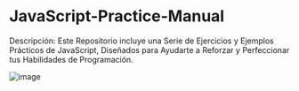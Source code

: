 # JavaScript-Practice-Manual

Descripción: Este Repositorio incluye una Serie de Ejercicios y Ejemplos Prácticos de JavaScript, Diseñados para Ayudarte a Reforzar y Perfeccionar tus Habilidades de Programación.

![image](https://github.com/joosudev/JavaScript-Practice-Manual/assets/47118243/ba57781d-8d88-40fe-b7ac-d31afca78900)
